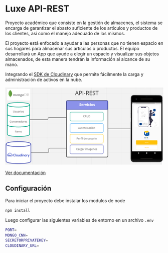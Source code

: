 
# Luxe API-REST 

Proyecto académico que consiste en la gestión de almacenes, el sistema se encarga de garantizar el abasto suficiente de los artículos y productos de los clientes, así como el manejo adecuado de los mismos.

El proyecto está enfocado a ayudar a las personas que no tienen espacio en sus hogares para almacenar sus artículos o productos. El equipo desarrollará un App que ayude a elegir un espacio y visualizar sus objetos almacenados, de esta manera tendrán la información al alcance de su mano.

Integrando el [SDK de Cloudinary](https://www.npmjs.com/package/cloudinary) que permite fácilmente la carga y administración de activos en la nube.
<br>
<br>
![esquema](assets/esquema.png)

[Ver documentación](https://documenter.getpostman.com/view/23147447/2s7YfU7XSt)

## Configuración

Para iniciar el proyecto debe instalar los modulos de node 
```sh
npm install
```

Luego configurar las siguientes variables de entorno en un archivo ``.env``
```sh
PORT=
MONGO_CNN=
SECRETORPRIVATEKEY=
CLOUDINARY_URL=
```

